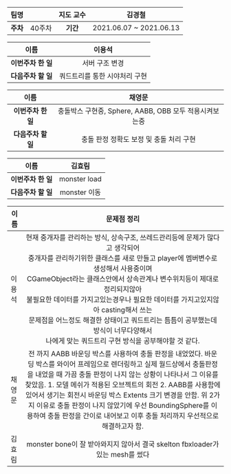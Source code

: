 |   팀명   |        | 지도 교수 |         김경철          |
| :------: | :----: | :-------: | :---------------------: |
| **주차** | 40주차 | **기간**  | 2021.06.07 ~ 2021.06.13 |

|        이름        |            이용석             |
| :----------------: | :---------------------------: |
| **이번주차 한 일** |        서버 구조 변경         |
| **다음주차 할 일** | 쿼드트리를 통한 시야처리 구현 |

|        이름        |                         채영문                         |
| :----------------: | :----------------------------------------------------: |
| **이번주차 한 일** | 충돌박스 구현중, Sphere, AABB, OBB 모두 적용시켜보는중 |
| **다음주차 할 일** |        충돌 판정 정확도 보정 및 충돌 처리 구현         |

|        이름        |    김효림    |
| :----------------: | :----------: |
| **이번주차 한 일** | monster load |
| **다음주차 할 일** | monster 이동 |

| 이름   |                         문제점 정리                          |
| ------ | :----------------------------------------------------------: |
| 이용석 | 현재 중개자를 관리하는 방식, 상속구조, 쓰레드관리등에 문제가 많다고 생각되어<br /> 중개자를 관리하기위한 클래스를 새로 만들고 player에 멤버변수로 생성해서 사용중이며<br /> CGameObject라는 클래스안에서 상속관계나 변수위치등이 제대로 정리되지않아<br /> 불필요한 데이터를 가지고있는경우나 필요한 데이터를 가지고있지않아 casting해서 쓰는<br /> 문제점을 어느정도 해결한 상태이고 쿼드트리는 틈틈이 공부했는데 방식이 너무다양해서<br /> 나에게 맞는 쿼드트리 구현 방식을 공부해야할 것 같다. |
| 채영문 | 전 까지 AABB 바운딩 박스를 사용하여 충돌 판정을 내었었다. 바운딩 박스를 와이어 프레임으로 렌더링하고 실제 월드상에서 충돌판정을 내었을 때 가끔 충돌 판정이 나지 않는 상황이 나타나서 그 이유를 찾았음. 1. 모델 메쉬가 적용된 오브젝트의 회전 2. AABB를 사용함에 있어서 생기는 회전시 바운딩 박스 Extents 크기 변경을 안함. 위 2가지 이유로 충돌 판정이 나지 않았기에 우선 BoundingSphere를 이용하여 충돌 판정을 간이로 내어보고 이후 충돌 처리까지 우선적으로 해결하고자 함. |
| 김효림 | monster bone이 잘 받아와지지 않아서 결국 skelton fbxloader가 있는 mesh를 썼다 |

